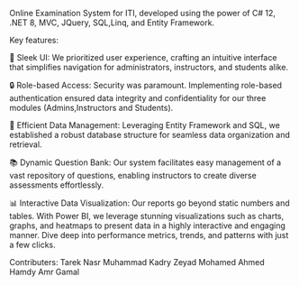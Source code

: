 
Online Examination System for ITI, developed using the power of C# 12, .NET 8, MVC, JQuery, SQL,Linq, and Entity Framework.

Key features:

🚀 Sleek UI: We prioritized user experience, crafting an intuitive interface that simplifies navigation for administrators, instructors, and students alike.

🔒 Role-based Access: Security was paramount. Implementing role-based authentication ensured data integrity and confidentiality for our three modules (Admins,Instructors and Students).

💾 Efficient Data Management: Leveraging Entity Framework and SQL, we established a robust database structure for seamless data organization and retrieval.

📚 Dynamic Question Bank: Our system facilitates easy management of a vast repository of questions, enabling instructors to create diverse assessments effortlessly.

📊 Interactive Data Visualization: Our reports go beyond static numbers and tables. With Power BI, we leverage stunning visualizations such as charts, graphs, and heatmaps to present data in a highly interactive and engaging manner. Dive deep into performance metrics, trends, and patterns with just a few clicks.

Contributers: Tarek Nasr Muhammad Kadry Zeyad Mohamed Ahmed Hamdy Amr Gamal
